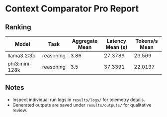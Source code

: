 # Context Comparator Pro Report

## Ranking

| Model | Task | Aggregate Mean | Latency Mean (s) | Tokens/s Mean |
|-------|------|----------------|------------------|---------------|
| llama3.2:3b | reasoning | 3.86 | 27.3789 | 23.569 |
| phi3:mini-128k | reasoning | 3.5 | 37.3391 | 22.0137 |

## Notes

- Inspect individual run logs in `results/logs/` for telemetry details.
- Generated outputs are saved under `results/outputs/` for qualitative review.